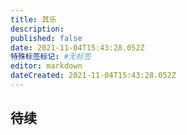 ```yaml
---
title: 其乐
description:
published: false
date: 2021-11-04T15:43:28.052Z
特殊标签标记: #无标签
editor: markdown
dateCreated: 2021-11-04T15:43:28.052Z
---
```


## 待续
